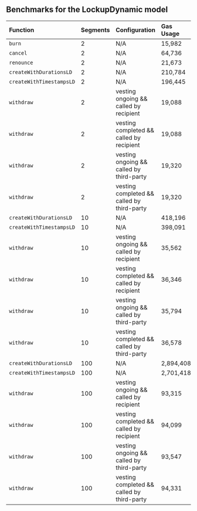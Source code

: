 ## Benchmarks for the LockupDynamic model

| Function                 | Segments | Configuration                              | Gas Usage |
| :----------------------- | :------- | :----------------------------------------- | :-------- |
| `burn`                   | 2        | N/A                                        | 15,982    |
| `cancel`                 | 2        | N/A                                        | 64,736    |
| `renounce`               | 2        | N/A                                        | 21,673    |
| `createWithDurationsLD`  | 2        | N/A                                        | 210,784   |
| `createWithTimestampsLD` | 2        | N/A                                        | 196,445   |
| `withdraw`               | 2        | vesting ongoing && called by recipient     | 19,088    |
| `withdraw`               | 2        | vesting completed && called by recipient   | 19,088    |
| `withdraw`               | 2        | vesting ongoing && called by third-party   | 19,320    |
| `withdraw`               | 2        | vesting completed && called by third-party | 19,320    |
| `createWithDurationsLD`  | 10       | N/A                                        | 418,196   |
| `createWithTimestampsLD` | 10       | N/A                                        | 398,091   |
| `withdraw`               | 10       | vesting ongoing && called by recipient     | 35,562    |
| `withdraw`               | 10       | vesting completed && called by recipient   | 36,346    |
| `withdraw`               | 10       | vesting ongoing && called by third-party   | 35,794    |
| `withdraw`               | 10       | vesting completed && called by third-party | 36,578    |
| `createWithDurationsLD`  | 100      | N/A                                        | 2,894,408 |
| `createWithTimestampsLD` | 100      | N/A                                        | 2,701,418 |
| `withdraw`               | 100      | vesting ongoing && called by recipient     | 93,315    |
| `withdraw`               | 100      | vesting completed && called by recipient   | 94,099    |
| `withdraw`               | 100      | vesting ongoing && called by third-party   | 93,547    |
| `withdraw`               | 100      | vesting completed && called by third-party | 94,331    |
